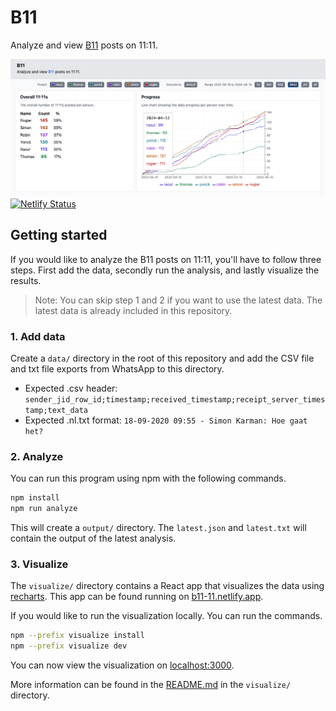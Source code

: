 # B11
Analyze and view [B11](https://svsticky.nl/nl/besturen/11) posts on 11:11.

![Visualization](./visualization.png)
[![Netlify Status](https://api.netlify.com/api/v1/badges/7ebdcebf-ebd5-4540-8138-ddcde2c649b0/deploy-status)](https://app.netlify.com/sites/b11-11/deploys)

## Getting started
If you would like to analyze the B11 posts on 11:11, you'll have to follow three steps. First add the data, secondly run the analysis, and lastly visualize the results.

> Note: You can skip step 1 and 2 if you want to use the latest data. The latest data is already included in this repository.

### 1. Add data
Create a `data/` directory in the root of this repository and add the CSV file and txt file exports from WhatsApp to this directory.

- Expected .csv header: `sender_jid_row_id;timestamp;received_timestamp;receipt_server_timestamp;text_data`
- Expected .nl.txt format: `18-09-2020 09:55 - Simon Karman: Hoe gaat het?`

### 2. Analyze
You can run this program using npm with the following commands.
```bash
npm install
npm run analyze
```

This will create a `output/` directory. The `latest.json` and `latest.txt` will contain the output of the latest analysis.

### 3. Visualize
The `visualize/` directory contains a React app that visualizes the data using [recharts](https://recharts.org). This app can be found running on [b11-11.netlify.app](https://b11-11.netlify.app/).

If you would like to run the visualization locally. You can run the commands.
```bash
npm --prefix visualize install
npm --prefix visualize dev
```

You can now view the visualization on [localhost:3000](http://localhost:3000).

More information can be found in the [README.md](visualize/README.md) in the `visualize/` directory.
